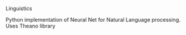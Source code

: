 Linguistics

Python implementation of Neural Net for Natural Language processing.
Uses Theano library
